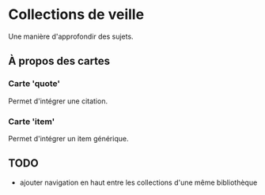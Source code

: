# Collections de veille 

Une manière d'approfondir des sujets.

## À propos des cartes 

### Carte 'quote' 

Permet d'intégrer une citation. 

### Carte 'item' 

Permet d'intégrer un item générique.

## TODO 

- ajouter navigation en haut entre les collections d'une même bibliothèque 

